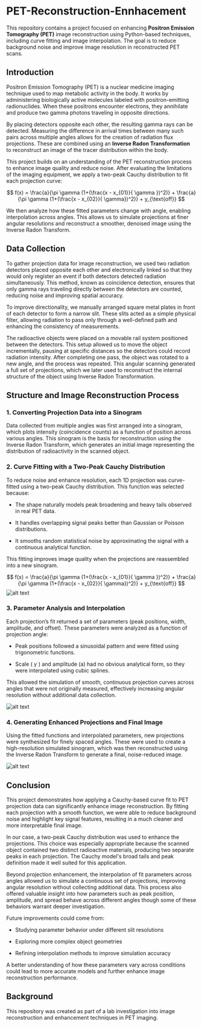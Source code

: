 # PET-Reconstruction-Ennhacement

This repository contains a project focused on enhancing **Positron Emission Tomography (PET)** image reconstruction using Python-based techniques, including curve fitting and image interpolation. The goal is to reduce background noise and improve image resolution in reconstructed PET scans.

## Introduction

Positron Emission Tomography (PET) is a nuclear medicine imaging technique used to map metabolic activity in the body. It works by administering biologically active molecules labeled with positron-emitting radionuclides. When these positrons encounter electrons, they annihilate and produce two gamma photons traveling in opposite directions.

By placing detectors opposite each other, the resulting gamma rays can be detected. Measuring the difference in arrival times between many such pairs across multiple angles allows for the creation of radiation flux projections. These are combined using an **Inverse Radon Transformation** to reconstruct an image of the tracer distribution within the body.

This project builds on an understanding of the PET reconstruction process to enhance image quality and reduce noise. After evaluating the limitations of the imaging equipment, we apply a two-peak Cauchy distribution to fit each projection curve:

$$
f(x) = \frac{a}{\pi  \gamma (1+(\frac{x - x_{01}}{ \gamma })^2)} + \frac{a}{\pi  \gamma (1+(\frac{x - x_{02}}{ \gamma})^2)} + y_{\text{off}}
$$

We then analyze how these fitted parameters change with angle, enabling interpolation across angles. This allows us to simulate projections at finer angular resolutions and reconstruct a smoother, denoised image using the Inverse Radon Transform.

## Data Collection

 To gather projection data for image reconstruction, we used two radiation detectors placed opposite each other and electronically linked so that they would only register an event if both detectors detected radiation simultaneously. This method, known as coincidence detection, ensures that only gamma rays traveling directly between the detectors are counted, reducing noise and improving spatial accuracy.

To improve directionality, we manually arranged square metal plates in front of each detector to form a narrow slit. These slits acted as a simple physical filter, allowing radiation to pass only through a well-defined path and enhancing the consistency of measurements.

The radioactive objects were placed on a movable rail system positioned between the detectors. This setup allowed us to move the object incrementally, pausing at specific distances so the detectors could record radiation intensity. After completing one pass, the object was rotated to a new angle, and the process was repeated. This angular scanning generated a full set of projections, which we later used to reconstruct the internal structure of the object using Inverse Radon Transformation.

## Structure and Image Reconstruction Process


### 1. Converting Projection Data into a Sinogram

Data collected from multiple angles was first arranged into a sinogram, which plots intensity (coincidence counts) as a function of position across various angles. This sinogram is the basis for reconstruction using the Inverse Radon Transform, which generates an initial image representing the distribution of radioactivity in the scanned object.

### 2. Curve Fitting with a Two-Peak Cauchy Distribution
To reduce noise and enhance resolution, each 1D projection was curve-fitted using a two-peak Cauchy distribution. This function was selected because:

- The shape naturally models peak broadening and heavy tails observed in real PET data.

- It handles overlapping signal peaks better than Gaussian or Poisson distributions.

- It smooths random statistical noise by approximating the signal with a continuous analytical function.

This fitting improves image quality when the projections are reassembled into a new sinogram.

$$
f(x) = \frac{a}{\pi  \gamma (1+(\frac{x - x_{01}}{ \gamma })^2)} + \frac{a}{\pi  \gamma (1+(\frac{x - x_{02}}{ \gamma})^2)} + y_{\text{off}}
$$
![alt text](https://github.com/CamelSal/PET_Reconstruction-Ennhacement/blob/master/figures/original.png?raw=true)
### 3. Parameter Analysis and Interpolation

Each projection’s fit returned a set of parameters (peak positions, width, amplitude, and offset). These parameters were analyzed as a function of projection angle:

- Peak positions followed a sinusoidal pattern and were fitted using trigonometric functions.

- Scale ( $\gamma$ ) and amplitude (a) had no obvious analytical form, so they were interpolated using cubic splines.

This allowed the simulation of smooth, continuous projection curves across angles that were not originally measured, effectively increasing angular resolution without additional data collection.

![alt text](https://github.com/CamelSal/PET_Reconstruction-Ennhacement/blob/master/figures/parameter_interpolation.png?raw=true)

### 4. Generating Enhanced Projections and Final Image

Using the fitted functions and interpolated parameters, new projections were synthesized for finely spaced angles. These were used to create a high-resolution simulated sinogram, which was then reconstructed using the Inverse Radon Transform to generate a final, noise-reduced image.

![alt text](https://github.com/CamelSal/PET_Reconstruction-Ennhacement/blob/master/figures/enhance.png?raw=true)

## Conclusion

This project demonstrates how applying a Cauchy-based curve fit to PET projection data can significantly enhance image reconstruction. By fitting each projection with a smooth function, we were able to reduce background noise and highlight key signal features, resulting in a much cleaner and more interpretable final image.

In our case, a two-peak Cauchy distribution was used to enhance the projections. This choice was especially appropriate because the scanned object contained two distinct radioactive materials, producing two separate peaks in each projection. The Cauchy model's broad tails and peak definition made it well suited for this application.

Beyond projection enhancement, the interpolation of fit parameters across angles allowed us to simulate a continuous set of projections, improving angular resolution without collecting additional data. This process also offered valuable insight into how parameters such as peak position, amplitude, and spread behave across different angles though some of these behaviors warrant deeper investigation.

Future improvements could come from:

- Studying parameter behavior under different slit resolutions

- Exploring more complex object geometries

- Refining interpolation methods to improve simulation accuracy

A better understanding of how these parameters vary across conditions could lead to more accurate models and further enhance image reconstruction performance.




## Background
This repository was created as part of a lab investigation into image reconstruction and enhancement techniques in PET imaging.